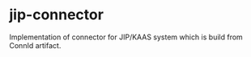 # jip-connector

Implementation of connector for JIP/KAAS system which is build from ConnId artifact.
